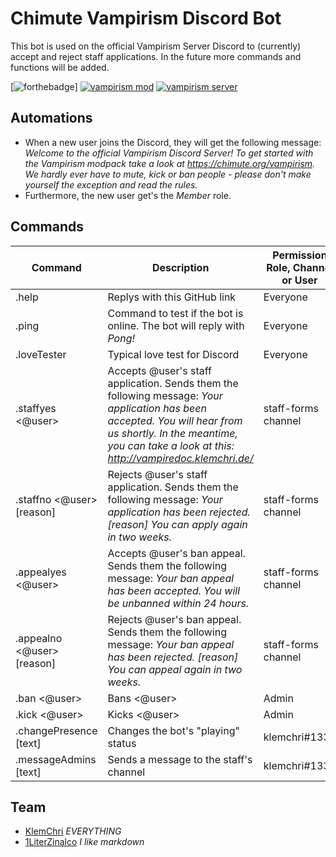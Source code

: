 # Chimute Vampirism Discord Bot
This bot is used on the official Vampirism Server Discord to (currently) accept and reject staff applications. In the future more commands and functions will be added.

[![forthebadge](https://forthebadge.com/images/badges/made-with-python.svg)] [![vampirism mod](https://i.imgur.com/Oj2U8Nc.png)](https://github.com/TeamLapen/Vampirism) [![vampirism server](https://i.imgur.com/kgBP6KW.png)](https://chimute.org/vampirism)

## Automations
- When a new user joins the Discord, they will get the following message: _Welcome to the official Vampirism Discord Server! To get started with the Vampirism modpack take a look at https://chimute.org/vampirism. We hardly ever have to mute, kick or ban people - please don't make yourself the exception and read the rules._
- Furthermore, the new user get's the _Member_ role.

## Commands
| Command | Description | Permission Role, Channel or User|
| ------ | ------ | ------ |
| .help | Replys with this GitHub link | Everyone |
| .ping | Command to test if the bot is online. The bot will reply with _Pong!_ | Everyone |
| .loveTester | Typical love test for Discord | Everyone |
| .staffyes <@user> | Accepts @user's staff application. Sends them the following message: _Your application has been accepted. You will hear from us shortly. In the meantime, you can take a look at this: <http://vampiredoc.klemchri.de/>_ | staff-forms channel |
| .staffno <@user> [reason] | Rejects @user's staff application. Sends them the following message: _Your application has been rejected. [reason] You can apply again in two weeks._ | staff-forms channel |
| .appealyes <@user> | Accepts @user's ban appeal. Sends them the following message: _Your ban appeal has been accepted. You will be unbanned within 24 hours._ | staff-forms channel |
| .appealno <@user> [reason] | Rejects @user's ban appeal. Sends them the following message: _Your ban appeal has been rejected. [reason] You can appeal again in two weeks._ | staff-forms channel |
| .ban <@user> | Bans <@user> | Admin |
| .kick <@user> | Kicks <@user> | Admin |
| .changePresence [text] | Changes the bot's "playing" status | klemchri#1337 |
| .messageAdmins [text] | Sends a message to the staff's channel | klemchri#1337 |

## Team
- [KlemChri](https://github.com/KlemChri) _EVERYTHING_
- [1LiterZinalco](https://chimute.org) _I like markdown_
